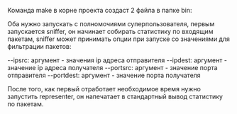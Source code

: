 Команда make в корне проекта создаст 2 файла в папке bin:

Оба нужно запускать с полномочиями суперпользователя, первым запускается sniffer, он начинает собирать статистику по входящим пакетам, sniffer может принимать опции при запуске со значениями для фильтрации пакетов:

--ipsrc: аргумент - значения ip адреса отправителя
--ipdest: аргумент - значение ip адреса получателя
--portsrc: аргумент - значение порта отправителя
--portdest: аргумент - значение порта получателя

После того, как первый отработает необходимое время нужно запустить representer, он напечатает в стандартный вывод статистику по пакетам. 
